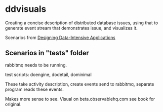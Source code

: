 # ddvisuals

Creating a concise description of distributed database issues, using that to generate
event stream that demonstrates issue, and visualizes it.

Scenarios from [Designing Data-Intensive Applications](https://www.amazon.com/Designing-Data-Intensive-Applications-Reliable-Maintainable/dp/1449373321/ref=sr_1_1?ie=UTF8&qid=1519705572&sr=8-1&keywords=designing+data+intensive+applications&dpID=51Jc%252BuREF8L&preST=_SX218_BO1,204,203,200_QL40_&dpSrc=srch)

## Scenarios in "tests" folder

rabbitmq needs to be running.

test scripts:  doengine, dodetail, dominimal

These take activity description, create events send to rabbitmq, separate program
reads these events.

Makes more sense to see.  Visual on beta.observablehq.com see book for original.
